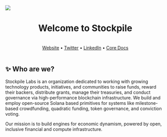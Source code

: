 <img src="https://i.imgur.com/qvDD9qJ.png">

<h1 align="center">Welcome to Stockpile</h1>
 <br>
  <div align="center">
    <a href="https://stockpile.so">Website</a>
    •
    <a href="https://twitter.com/StockpileLabs">Twitter</a>
    •
    <a href="https://www.linkedin.com/company/stockpilelabs/">LinkedIn</a>
    •
    <a href="https://docs.stockpile.so">Core Docs</a>
  </div>
 <br>
<div>
  <h2>✨ Who are we?</h2>
  <p>
    Stockpile Labs is an organization dedicated to working with growing technology products, initiatives, and communities to raise funds, reward their backers, distribute grants, manage their treasuries, and conduct    governance via high-performance blockchain infrastructure. We build and employ open-source Solana based primitives for systems like milestone-based crowdfunding, quadratic funding, token governance, and conviction voting. 

Our mission is to build engines for economic dynamism, powered by open, inclusive financial and compute infrastructure.
  </p>
</div>
